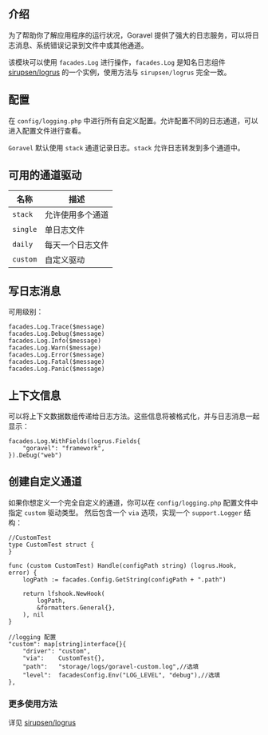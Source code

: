 ## 介绍

为了帮助你了解应用程序的运行状况，Goravel 提供了强大的日志服务，可以将日志消息、系统错误记录到文件中或其他通道。

该模块可以使用 `facades.Log` 进行操作，`facades.Log` 是知名日志组件 [sirupsen/logrus](https://github.com/sirupsen/logrus) 的一个实例，使用方法与 `sirupsen/logrus` 完全一致。

## 配置

在 `config/logging.php` 中进行所有自定义配置。允许配置不同的日志通道，可以进入配置文件进行查看。

`Goravel` 默认使用 `stack` 通道记录日志。`stack` 允许日志转发到多个通道中。

## 可用的通道驱动

名称      |  描述
-------- | -------------
`stack`  |  允许使用多个通道
`single` |  单日志文件
`daily`  |  每天一个日志文件
`custom` |  自定义驱动

## 写日志消息

可用级别：
```
facades.Log.Trace($message)
facades.Log.Debug($message)
facades.Log.Info($message)
facades.Log.Warn($message)
facades.Log.Error($message)
facades.Log.Fatal($message)
facades.Log.Panic($message)
```

## 上下文信息

可以将上下文数据数组传递给日志方法。这些信息将被格式化，并与日志消息一起显示：
```
facades.Log.WithFields(logrus.Fields{
	"goravel": "framework",
}).Debug("web")
```

## 创建自定义通道

如果你想定义一个完全自定义的通道，你可以在 `config/logging.php` 配置文件中指定 `custom` 驱动类型。
然后包含一个 `via` 选项，实现一个 `support.Logger` 结构：
```
//CustomTest
type CustomTest struct {
}

func (custom CustomTest) Handle(configPath string) (logrus.Hook, error) {
	logPath := facades.Config.GetString(configPath + ".path")

	return lfshook.NewHook(
		logPath,
		&formatters.General{},
	), nil
}

//logging 配置
"custom": map[string]interface{}{
    "driver": "custom",
    "via":    CustomTest{},
    "path":   "storage/logs/goravel-custom.log",//选填
	"level":  facadesConfig.Env("LOG_LEVEL", "debug"),//选填
},
```

### 更多使用方法

详见 [sirupsen/logrus](https://github.com/sirupsen/logrus)